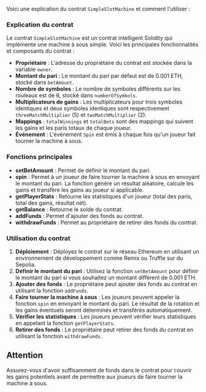 Voici une explication du contrat `SimpleSlotMachine` et comment l'utiliser :

### Explication du contrat

Le contrat `SimpleSlotMachine` est un contrat intelligent Solidity qui implémente une machine à sous simple. Voici les principales fonctionnalités et composants du contrat :

- **Propriétaire** : L'adresse du propriétaire du contrat est stockée dans la variable `owner`.
- **Montant du pari** : Le montant du pari par défaut est de 0.001 ETH, stocké dans `betAmount`.
- **Nombre de symboles** : Le nombre de symboles différents sur les rouleaux est de 6, stocké dans `numberOfSymbols`.
- **Multiplicateurs de gains** : Les multiplicateurs pour trois symboles identiques et deux symboles identiques sont respectivement `threeMatchMultiplier` (5) et `twoMatchMultiplier` (2).
- **Mappings** : `totalWinnings` et `totalBets` sont des mappings qui suivent les gains et les paris totaux de chaque joueur.
- **Événement** : L'événement `Spin` est émis à chaque fois qu'un joueur fait tourner la machine à sous.

### Fonctions principales

- **setBetAmount** : Permet de définir le montant du pari.
- **spin** : Permet à un joueur de faire tourner la machine à sous en envoyant le montant du pari. La fonction génère un résultat aléatoire, calcule les gains et transfère les gains au joueur si applicable.
- **getPlayerStats** : Retourne les statistiques d'un joueur (total des paris, total des gains, résultat net).
- **getBalance** : Retourne le solde du contrat.
- **addFunds** : Permet d'ajouter des fonds au contrat.
- **withdrawFunds** : Permet au propriétaire de retirer des fonds du contrat.

### Utilisation du contrat

1. **Déploiement** : Déployez le contrat sur le réseau Ethereum en utilisant un environnement de développement comme Remix ou Truffle sur du Sepolia.
2. **Définir le montant du pari** : Utilisez la fonction `setBetAmount` pour définir le montant du pari si vous souhaitez un montant différent de 0.001 ETH.
3. **Ajouter des fonds** : Le propriétaire peut ajouter des fonds au contrat en utilisant la fonction `addFunds`.
4. **Faire tourner la machine à sous** : Les joueurs peuvent appeler la fonction `spin` en envoyant le montant du pari. Le résultat de la rotation et les gains éventuels seront déterminés et transférés automatiquement.
5. **Vérifier les statistiques** : Les joueurs peuvent vérifier leurs statistiques en appelant la fonction `getPlayerStats`.
6. **Retirer des fonds** : Le propriétaire peut retirer des fonds du contrat en utilisant la fonction `withdrawFunds`.

## Attention
Assurez-vous d'avoir suffisamment de fonds dans le contrat pour couvrir les gains potentiels avant de permettre aux joueurs de faire tourner la machine à sous.